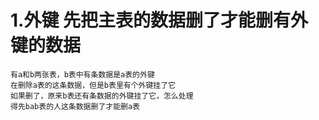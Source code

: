 # 1.外键  先把主表的数据删了才能删有外键的数据
```
有a和b两张表，b表中有条数据是a表的外键
在删除a表的这条数据，但是b表里有个外键挂了它
如果删了，原来b表还有条数据的外键挂了它，怎么处理
得先bab表的人这条数据删了才能删a表

```
